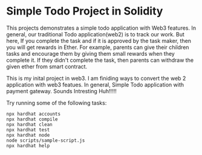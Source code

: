 # Simple Todo Project in Solidity

This projects demonstrates a simple todo application with Web3 features. In general, our traditional Todo application(web2) is to track our work. But here, If you complete the task and if it is approved by the task maker, then you will get rewards in Ether. For example, parents can give their children tasks and encourage them by giving them small rewards when they complete it. If they didn't complete the task, then parents can withdraw the given ether from smart contract. 

This is my inital project in web3. I am finiding ways to convert the web 2 application with web3 featues. In general, Simple Todo application with payment gateway. Sounds Intresting Huh!!!!!

Try running some of the following tasks:

```shell
npx hardhat accounts
npx hardhat compile
npx hardhat clean
npx hardhat test
npx hardhat node
node scripts/sample-script.js
npx hardhat help
```
